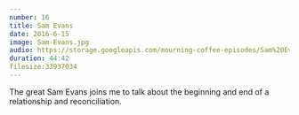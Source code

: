 ```yaml
---
number: 16
title: Sam Evans
date: 2016-6-15
image: Sam-Evans.jpg
audio: https://storage.googleapis.com/mourning-coffee-episodes/Sam%20Evans%20Export.mp3
duration: 44:42
filesize:33937034
---
```


The great Sam Evans joins me to talk about the beginning and end of a relationship and reconciliation. 
